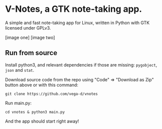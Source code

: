 # V-Notes, a GTK note-taking app.

A simple and fast note-taking app for Linux, written in Python with GTK licensed under GPLv3.

[image one]
[image two]

## Run from source

Install python3, and relevant dependencies if those are missing: `pygobject`, `json` and `stat`. 

Download source code from the repo using "Code" => "Download as Zip" button above or with this command:
```commandline 
git clone https://github.com/vega-d/vnotes
```

Run main.py:
```commandline
cd vnotes & python3 main.py
```

And the app should start right away!